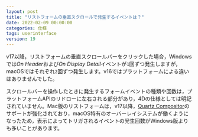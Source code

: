 ```yaml
---
layout: post
title: "リストフォームの垂直スクロールで発生するイベントは？"
date: 2022-02-09 00:00:00
categories: 仕様
tags: userinterface 
version: 19
---
```


v17以降，リストフォームの垂直スクロールバーをクリックした場合，Windowsでは*On Header*および*On Display Detail*イベントが`1`回ずつ発生しますが，macOSではそれぞれ`2`回ずつ発生します。v16ではプラットフォームによる違いはありませんでした。

スクロールバーを操作したときに発生するフォームイベントの種類や回数は，プラットフォームAPIのリドローに左右される部分があり，4Dの仕様としては明記されていません。Mac版のリストフォームは，v17以降，[Quartz Compositor](https://en.wikipedia.org/wiki/Quartz_Compositor)のサポートが強化されており，macOS特有のオーバーレイシステムが働くようになったため，表示によってトリガされるイベントの発生回数がWindows版よりも多いことがあります。
